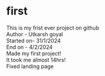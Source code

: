 # first
This is my frist ever project on github
<br>
Author - Utkarsh goyal<br>
Started on- 31/1/2024<br>
End on - 4/2/2024<br>
Made my first project!
<br>
 It took me almost 14hrs! 
 <br>
 Fixed landing page